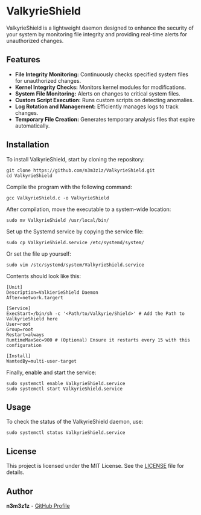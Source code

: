 # ValkyrieShield

ValkyrieShield is a lightweight daemon designed to enhance the security of your system by monitoring file integrity and providing real-time alerts for unauthorized changes.

## Features

- **File Integrity Monitoring:** Continuously checks specified system files for unauthorized changes.
- **Kernel Integrity Checks:** Monitors kernel modules for modifications.
- **System File Monitoring:** Alerts on changes to critical system files.
- **Custom Script Execution:** Runs custom scripts on detecting anomalies.
- **Log Rotation and Management:** Efficiently manages logs to track changes.
- **Temporary File Creation:** Generates temporary analysis files that expire automatically.

## Installation

To install ValkyrieShield, start by cloning the repository:

```
git clone https://github.com/n3m3z1z/ValkyrieShield.git
cd ValkyrieShield
```

Compile the program with the following command:

```
gcc ValkyrieShield.c -o ValkyrieShield
```

After compilation, move the executable to a system-wide location:

```
sudo mv ValkyrieShield /usr/local/bin/
```



Set up the Systemd service by copying the service file:

```
sudo cp ValkyrieShield.service /etc/systemd/system/
```

Or set the file up yourself:

```
sudo vim /stc/systemd/system/ValkyrieShield.service
```

Contents should look like this:

```
[Unit]
Description=ValkierieShield Daemon
After=network.targert

[Service]
ExecStart=/bin/sh -c '<Path/to/Valkyrie/Shield>' # Add the Path to ValkyrieShield here 
User=root
Group=root
Restart=always
RuntimeMaxSec=900 # (Optional) Ensure it restarts every 15 with this configuration

[Install]
WantedBy=multi-user-target
```

Finally, enable and start the service:

```
sudo systemctl enable ValkyrieShield.service
sudo systemctl start ValkyrieShield.service
```

## Usage

To check the status of the ValkyrieShield daemon, use:

```
sudo systemctl status ValkyrieShield.service
```

## License

This project is licensed under the MIT License. See the [LICENSE](LICENSE) file for details.

## Author

**n3m3z1z** - [GitHub Profile](https://github.com/n3m3z1z)
